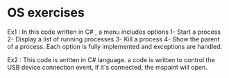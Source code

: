 # OS exercises

Ex1 :
In this code written in C# , a menu includes options 
1- Start a process 
2- Display a list of running processes 
3- Kill a process 
4- Show the parent of a process. 
Each option is fully implemented and exceptions are handled.

Ex2 :
This code is written in C# language.
a code is written to control the USB device connection event, if it's connected, the mspaint will open.

